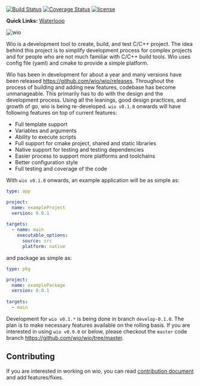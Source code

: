 [![Build Status](https://travis-ci.org/wio/wio.svg?branch=dev)](https://travis-ci.org/wio/wio) [![Coverage Status](https://coveralls.io/repos/github/wio/wio/badge.svg?branch=develop-0.1.0)](https://coveralls.io/github/wio/wio?branch=develop-0.1.0) [![license](https://img.shields.io/github/license/wio/wio.svg)](https://github.com/wio/wio/blob/master/LICENSE)

**Quick Links:** [Waterloop](https://waterloop.ca)

![wio](https://wio.github.io/docs/_static/logo_black.png)

Wio is a development tool to create, build, and test C/C++ project. The idea behind this project is to
simplify development process for complex projects and for people who are not much familiar with C/C++ build tools. 
Wio uses config file (yaml) and cmake to provide a simple platform.

Wio has been in development for about a year and  many versions have been released https://github.com/wio/wio/releases. 
Throughout the process of building and adding new features, codebase has become unmanageable. This primarily has to do with the
design and the development process. Using all the leanings, good design practices, and growth of go, wio is being
re-developed. `wio v0.1.0` onwards will have following features on top of current features:
* Full template support
* Variables and arguments
* Ability to execute scripts
* Full support for cmake project, shared and static libraries
* Native support for testing and testing dependencies
* Easier process to support more platforms and toolchains
* Better configuration style
* Full testing and coverage of the code

With `wio v0.1.0` onwards, an example application will be as simple as:
```yaml
type: app

project:
  name: exampleProject
  version: 0.0.1
  
targets:
  - name: main
    executable_options:
      source: src
      platform: native
```

and package as simple as:
```yaml
type: pkg

project:
  name: examplePackage
  version: 0.0.1
  
targets:
  - main
```

Development for `wio v0.1.*` is being done in branch `develop-0.1.0`. The plan is to make necessary features available
on the rolling basis. If you are interested in using `wio v0.9.0` or below, please checkout the `master` code branch
https://github.com/wio/wio/tree/master.
 
## Contributing
If you are interested in working on wio, you can read [contribution document](https://github.com/wio/wio/blob/develop-0.1.0/CONTRIBUTING.md) and add features/fixes.
